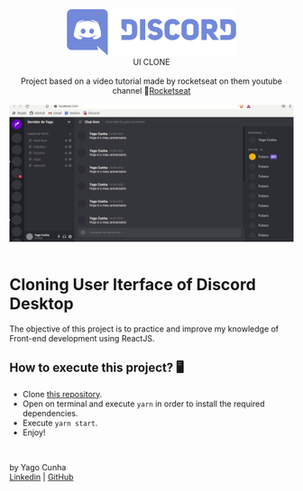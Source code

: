 <div align="center">
	<img src="/.github/assets/discord-logo.png" alt="Logo" width="300px" style="max-width:100%"/>
</div>

<div align="center">
UI CLONE
</div>

<br>

<div align="center">
	Project based on a video tutorial made by rocketseat on them youtube channel
	<g-emoji class="g-emoji" alias="rocket" fallback-src="https://github.githubassets.com/images/icons/emoji/unicode/1f680.png">🚀</g-emoji><a 	href="https://www.youtube.com/watch?v=x4FdZd2-_uU&list=PL85ITvJ7FLohTZv9cC5-PrZ39Q3cugWqp&index=2">Rocketseat</a>
</div>

<br>

<div align="center">
	<img src="/.github/assets/discord.gif" alt="App-Website" style="max-width:100%"/>
</div>

<br>

# Cloning User Iterface of Discord Desktop

The objective of this project is to practice and improve my knowledge of Front-end development using ReactJS.

## How to execute this project? 🖥
 - Clone [this repository](https://github.com/cp-yago/CloneUiDiscord). 
 - Open on terminal and execute `yarn` in order to install the required dependencies. 
 - Execute `yarn start`.
 - Enjoy!

<br>

by Yago Cunha <br>
[Linkedin](https://www.linkedin.com/in/yagocunha) | [GitHub](https://github.com/cp-yago)
